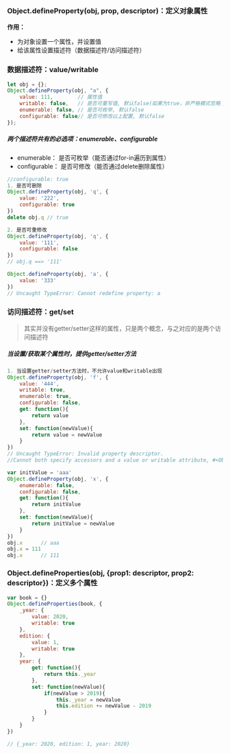 ### Object.defineProperty\(obj, prop, descriptor\)：定义对象属性

**作用：**

* 为对象设置一个属性，并设置值
* 给该属性设置描述符（数据描述符/访问描述符）

### 数据描述符：value/writable

```js
let obj = {};
Object.defineProperty(obj, "a", {
    value: 111,        // 属性值
    writable: false,   // 是否可重写值, 默认false(如果为true，非严格模式忽略；严格模式抛出错误)
    enumerable: false, // 是否可枚举, 默认false
    configurable: false// 是否可修改以上配置, 默认false
});
```

##### 两个描述符共有的必选项：enumerable、configurable

* enumerable： 是否可枚举（能否通过for-in遍历到属性）
* configurable： 是否可修改（能否通过delete删除属性）

```js
//configurable: true
1. 是否可删除
Object.defineProperty(obj, 'q', {
    value: '222',
    configurable: true
})
delete obj.q // true

2. 是否可重修改
Object.defineProperty(obj, 'q', {
    value: '111',
    configurable: false
})
// obj.q ==> '111'

Object.defineProperty(obj, 'a', {
    value: '333'
})
// Uncaught TypeError: Cannot redefine property: a
```

### 访问描述符：get/set

> 其实并没有getter/setter这样的属性，只是两个概念，与之对应的是两个访问描述符

##### 当设置/获取某个属性时，提供getter/setter方法

```js
1. 当设置getter/setter方法时，不允许value和writable出现
Object.defineProperty(obj, 'f', {
    value: '444',
    writable: true,
    enumerable: true,
    configurable: false,
    get: function(){
        return value
    },
    set: function(newValue){
        return value = newValue
    }
})
// Uncaught TypeError: Invalid property descriptor. 
//Cannot both specify accessors and a value or writable attribute, #<Object>
```

```js
var initValue = 'aaa'
Object.defineProperty(obj, 'x', {
    enumerable: false,
    configurable: false,
    get: function(){
        return initValue
    },
    set: function(newValue){
        return initValue = newValue
    }
})
obj.x      // aaa
obj.x = 111
obj.x      // 111
```

### Object.defineProperties\(obj, {prop1: descriptor, prop2: descriptor}\)：定义多个属性

```js
var book = {}
Object.defineProperties(book, {
    _year: {
        value: 2020,
        writable: true
    },
    edition: {
        value: 1,
        writable: true
    },
    year: {
        get: function(){
            return this._year
        },
        set: function(newValue){
            if(newValue > 2019){
                this._year = newValue
                this.edition += newValue - 2019
            }
        }
    }
})

// {_year: 2020, edition: 1, year: 2020}
```



